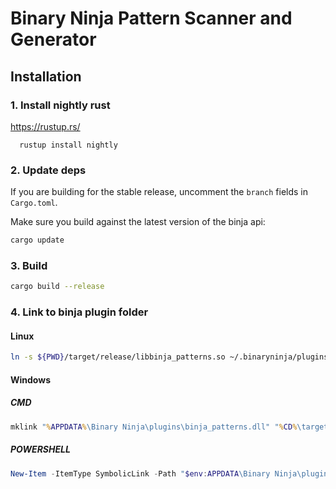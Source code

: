 # Binary Ninja Pattern Scanner and Generator

## Installation

### 1. Install nightly rust

https://rustup.rs/

```
  rustup install nightly
```

### 2. Update deps

If you are building for the stable release, uncomment the `branch` fields in `Cargo.toml`.

Make sure you build against the latest version of the binja api:

```sh
cargo update
```

### 3. Build

```sh
cargo build --release
```

### 4. Link to binja plugin folder

#### Linux
```sh
ln -s ${PWD}/target/release/libbinja_patterns.so ~/.binaryninja/plugins/
```

#### Windows
##### CMD
```cmd
mklink "%APPDATA%\Binary Ninja\plugins\binja_patterns.dll" "%CD%\target\release\binja_patterns.dll"
```
##### POWERSHELL
```ps1
New-Item -ItemType SymbolicLink -Path "$env:APPDATA\Binary Ninja\plugins\binja_patterns.dll" -Target "$PWD\target\release\binja_patterns.dll"
```
